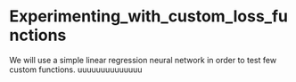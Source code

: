 # Experimenting_with_custom_loss_functions
We will use a simple linear regression neural network in order to test few custom functions.
uuuuuuuuuuuuuu

